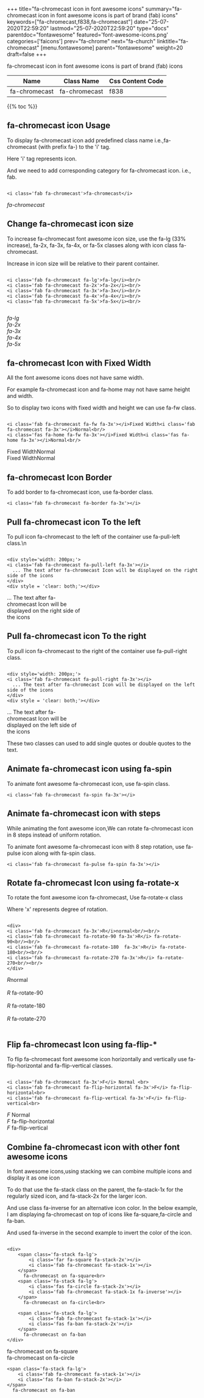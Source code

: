 +++
title="fa-chromecast icon in font awesome icons"
summary="fa-chromecast icon in font awesome icons is part of brand (fab) icons"
keywords=["fa-chromecast,f838,fa-chromecast"]
date="25-07-2020T22:59:20"
lastmod="25-07-2020T22:59:20"
type="docs"
parentdoc="fontawesome"
featured='font-awesome-icons.png'
categories=['faicons']
prev="fa-chrome"
next="fa-church"
linktitle="fa-chromecast"
[menu.fontawesome]
parent="fontawesome"
weight=20
draft=false
+++


fa-chromecast icon in font awesome icons is part of brand (fab) icons

<div class='table-responsive'><table class='table'><thead><tr><th>Name</th><th>Class Name</th><th>Css Content Code</th></tr></thead><tbody><tr><td>fa-chromecast</td><td>fa-chromecast</td><td>f838</td></tr></tbody></table></div>


{{% toc %}}


## fa-chromecast icon Usage

To display fa-chromecast icon add predefined class name i.e.,fa-chromecast (with prefix fa-) to the 'i' tag.

Here 'i' tag represents icon.

And we need to add corresponding category for fa-chromecast icon. i.e., fab.


```

<i class='fab fa-chromecast'>fa-chromecast</i>
```

<i class='fab fa-chromecast'>fa-chromecast</i>




## Change fa-chromecast icon size
To increase fa-chromecast font awesome icon size, use the fa-lg (33% increase), fa-2x, fa-3x, fa-4x, or fa-5x classes along with icon class fa-chromecast.

Increase in icon size will be relative to their parent container. 

```

<i class='fab fa-chromecast fa-lg'>fa-lg</i><br/>
<i class='fab fa-chromecast fa-2x'>fa-2x</i><br/>
<i class='fab fa-chromecast fa-3x'>fa-3x</i><br/>
<i class='fab fa-chromecast fa-4x'>fa-4x</i><br/>
<i class='fab fa-chromecast fa-5x'>fa-5x</i><br/>
            
```

<i class='fab fa-chromecast fa-lg'>fa-lg</i><br/>
<i class='fab fa-chromecast fa-2x'>fa-2x</i><br/>
<i class='fab fa-chromecast fa-3x'>fa-3x</i><br/>
<i class='fab fa-chromecast fa-4x'>fa-4x</i><br/>
<i class='fab fa-chromecast fa-5x'>fa-5x</i><br/>
            



## fa-chromecast Icon with Fixed Width 

All the font awesome icons does not have same width.

For example fa-chromecast icon and fa-home may not have same height and width.

So to display two icons with fixed width and height we can use fa-fw class.


```

<i class='fab fa-chromecast fa-fw fa-3x'></i>Fixed Width<i class='fab fa-chromecast fa-3x'></i>Normal<br/>
<i class='fas fa-home fa-fw fa-3x'></i>Fixed Width<i class='fas fa-home fa-3x'></i>Normal<br/>
```

<i class='fab fa-chromecast fa-fw fa-3x'></i>Fixed Width<i class='fab fa-chromecast fa-3x'></i>Normal<br/>
<i class='fas fa-home fa-fw fa-3x'></i>Fixed Width<i class='fas fa-home fa-3x'></i>Normal<br/>



## fa-chromecast Icon Border 

To add border to fa-chromecast icon, use fa-border class.


```
<i class='fab fa-chromecast fa-border fa-3x'></i>

```
<i class='fab fa-chromecast fa-border fa-3x'></i>





## Pull fa-chromecast icon To the left

To pull icon fa-chromecast to the left of the container use fa-pull-left class.\n

```

<div style='width: 200px;'>
<i class='fab fa-chromecast fa-pull-left fa-3x'></i>
  ... The text after fa-chromecast Icon will be displayed on the right side of the icons
</div>
<div style = 'clear: both;'></div>
```

<div style='width: 200px;'>
<i class='fab fa-chromecast fa-pull-left fa-3x'></i>
  ... The text after fa-chromecast Icon will be displayed on the right side of the icons
</div>
<div style = 'clear: both;'></div>




## Pull fa-chromecast icon To the right
To pull icon fa-chromecast to the right of the container use fa-pull-right class.

```

<div style='width: 200px;'>
<i class='fab fa-chromecast fa-pull-right fa-3x'></i>
  ... The text after fa-chromecast Icon will be displayed on the left side of the icons
</div>
<div style = 'clear: both;'></div>
```

<div style='width: 200px;'>
<i class='fab fa-chromecast fa-pull-right fa-3x'></i>
  ... The text after fa-chromecast Icon will be displayed on the left side of the icons
</div>
<div style = 'clear: both;'></div>

These two classes can used to add single quotes or double quotes to the text.


## Animate fa-chromecast icon using fa-spin
To animate font awesome fa-chromecast icon, use fa-spin class.

```
<i class='fab fa-chromecast fa-spin fa-3x'></i>
```
<i class='fab fa-chromecast fa-spin fa-3x'></i>




## Animate fa-chromecast icon with steps
While animating the font awesome icon,We can rotate fa-chromecast icon in 8 steps instead of uniform rotation.

To animate font awesome fa-chromecast icon with 8 step rotation, use fa-pulse icon along with fa-spin class.


```
<i class='fab fa-chromecast fa-pulse fa-spin fa-3x'></i>

```
<i class='fab fa-chromecast fa-pulse fa-spin fa-3x'></i>





## Rotate fa-chromecast Icon using fa-rotate-x
To rotate the font awesome icon fa-chromecast, Use fa-rotate-x class

Where 'x' represents degree of rotation.


```

<div>
<i class='fab fa-chromecast fa-3x'>R</i>normal<br/><br/>
<i class='fab fa-chromecast fa-rotate-90 fa-3x'>R</i> fa-rotate-90<br/><br/> 
<i class='fab fa-chromecast fa-rotate-180  fa-3x'>R</i> fa-rotate-180<br/><br/> 
<i class='fab fa-chromecast fa-rotate-270 fa-3x'>R</i> fa-rotate-270<br/><br/>
</div>
```

<div>
<i class='fab fa-chromecast fa-3x'>R</i>normal<br/><br/>
<i class='fab fa-chromecast fa-rotate-90 fa-3x'>R</i> fa-rotate-90<br/><br/> 
<i class='fab fa-chromecast fa-rotate-180  fa-3x'>R</i> fa-rotate-180<br/><br/> 
<i class='fab fa-chromecast fa-rotate-270 fa-3x'>R</i> fa-rotate-270<br/><br/>
</div>




## Flip fa-chromecast Icon using fa-flip-*
To flip fa-chromecast font awesome icon horizontally and vertically use fa-flip-horizontal and fa-flip-vertical classes. 

```

<i class='fab fa-chromecast fa-3x'>F</i> Normal <br>
<i class='fab fa-chromecast fa-flip-horizontal fa-3x'>F</i> fa-flip-horizontal<br>
<i class='fab fa-chromecast fa-flip-vertical fa-3x'>F</i> fa-flip-vertical<br>
```

<i class='fab fa-chromecast fa-3x'>F</i> Normal <br>
<i class='fab fa-chromecast fa-flip-horizontal fa-3x'>F</i> fa-flip-horizontal<br>
<i class='fab fa-chromecast fa-flip-vertical fa-3x'>F</i> fa-flip-vertical<br>




## Combine fa-chromecast icon with other font awesome icons
In font awesome icons,using stacking we can combine multiple icons and display it as one icon 

To do that use the fa-stack class on the parent, the fa-stack-1x for the regularly sized icon, and fa-stack-2x for the larger icon.

And use class fa-inverse for an alternative icon color. 
In the below example, I am displaying fa-chromecast on top of icons like fa-square,fa-circle and fa-ban.

And used fa-inverse in the second example to invert the color of the icon.

```

<div>
    <span class='fa-stack fa-lg'>
        <i class='far fa-square fa-stack-2x'></i>
        <i class='fab fa-chromecast fa-stack-1x'></i>
    </span>
      fa-chromecast on fa-square<br>
    <span class='fa-stack fa-lg'>
        <i class='fas fa-circle fa-stack-2x'></i>
        <i class='fab fa-chromecast fa-stack-1x fa-inverse'></i>
    </span>
      fa-chromecast on fa-circle<br>

    <span class='fa-stack fa-lg'>
        <i class='fab fa-chromecast fa-stack-1x'></i>
        <i class='fas fa-ban fa-stack-2x'></i>
    </span>
      fa-chromecast on fa-ban
</div>
```

<div>
    <span class='fa-stack fa-lg'>
        <i class='far fa-square fa-stack-2x'></i>
        <i class='fab fa-chromecast fa-stack-1x'></i>
    </span>
      fa-chromecast on fa-square<br>
    <span class='fa-stack fa-lg'>
        <i class='fas fa-circle fa-stack-2x'></i>
        <i class='fab fa-chromecast fa-stack-1x fa-inverse'></i>
    </span>
      fa-chromecast on fa-circle<br>

    <span class='fa-stack fa-lg'>
        <i class='fab fa-chromecast fa-stack-1x'></i>
        <i class='fas fa-ban fa-stack-2x'></i>
    </span>
      fa-chromecast on fa-ban
</div>






